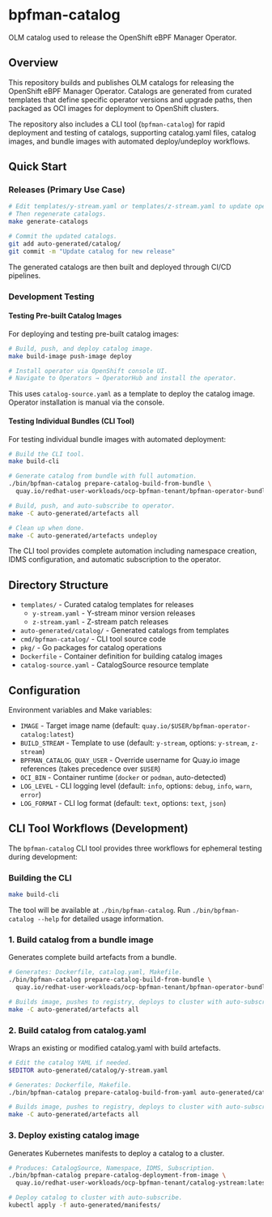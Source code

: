 # bpfman-catalog

OLM catalog used to release the OpenShift eBPF Manager Operator.

## Overview

This repository builds and publishes OLM catalogs for releasing the OpenShift eBPF Manager Operator. Catalogs are generated from curated templates that define specific operator versions and upgrade paths, then packaged as OCI images for deployment to OpenShift clusters.

The repository also includes a CLI tool (`bpfman-catalog`) for rapid deployment and testing of catalogs, supporting catalog.yaml files, catalog images, and bundle images with automated deploy/undeploy workflows.

## Quick Start

### Releases (Primary Use Case)

```bash
# Edit templates/y-stream.yaml or templates/z-stream.yaml to update operator versions.
# Then regenerate catalogs.
make generate-catalogs

# Commit the updated catalogs.
git add auto-generated/catalog/
git commit -m "Update catalog for new release"
```

The generated catalogs are then built and deployed through CI/CD pipelines.

### Development Testing

#### Testing Pre-built Catalog Images

For deploying and testing pre-built catalog images:

```bash
# Build, push, and deploy catalog image.
make build-image push-image deploy

# Install operator via OpenShift console UI.
# Navigate to Operators → OperatorHub and install the operator.
```

This uses `catalog-source.yaml` as a template to deploy the catalog image. Operator installation is manual via the console.

#### Testing Individual Bundles (CLI Tool)

For testing individual bundle images with automated deployment:

```bash
# Build the CLI tool.
make build-cli

# Generate catalog from bundle with full automation.
./bin/bpfman-catalog prepare-catalog-build-from-bundle \
  quay.io/redhat-user-workloads/ocp-bpfman-tenant/bpfman-operator-bundle-ystream:latest

# Build, push, and auto-subscribe to operator.
make -C auto-generated/artefacts all

# Clean up when done.
make -C auto-generated/artefacts undeploy
```

The CLI tool provides complete automation including namespace creation, IDMS configuration, and automatic subscription to the operator.

## Directory Structure

- `templates/` - Curated catalog templates for releases
  - `y-stream.yaml` - Y-stream minor version releases
  - `z-stream.yaml` - Z-stream patch releases
- `auto-generated/catalog/` - Generated catalogs from templates
- `cmd/bpfman-catalog/` - CLI tool source code
- `pkg/` - Go packages for catalog operations
- `Dockerfile` - Container definition for building catalog images
- `catalog-source.yaml` - CatalogSource resource template

## Configuration

Environment variables and Make variables:

- `IMAGE` - Target image name (default: `quay.io/$USER/bpfman-operator-catalog:latest`)
- `BUILD_STREAM` - Template to use (default: `y-stream`, options: `y-stream`, `z-stream`)
- `BPFMAN_CATALOG_QUAY_USER` - Override username for Quay.io image references (takes precedence over `$USER`)
- `OCI_BIN` - Container runtime (`docker` or `podman`, auto-detected)
- `LOG_LEVEL` - CLI logging level (default: `info`, options: `debug`, `info`, `warn`, `error`)
- `LOG_FORMAT` - CLI log format (default: `text`, options: `text`, `json`)

## CLI Tool Workflows (Development)

The `bpfman-catalog` CLI tool provides three workflows for ephemeral testing during development:

### Building the CLI

```bash
make build-cli
```

The tool will be available at `./bin/bpfman-catalog`. Run `./bin/bpfman-catalog --help` for detailed usage information.

### 1. Build catalog from a bundle image

Generates complete build artefacts from a bundle.

```bash
# Generates: Dockerfile, catalog.yaml, Makefile.
./bin/bpfman-catalog prepare-catalog-build-from-bundle \
  quay.io/redhat-user-workloads/ocp-bpfman-tenant/bpfman-operator-bundle-ystream:latest

# Builds image, pushes to registry, deploys to cluster with auto-subscribe.
make -C auto-generated/artefacts all
```

### 2. Build catalog from catalog.yaml

Wraps an existing or modified catalog.yaml with build artefacts.

```bash
# Edit the catalog YAML if needed.
$EDITOR auto-generated/catalog/y-stream.yaml

# Generates: Dockerfile, Makefile.
./bin/bpfman-catalog prepare-catalog-build-from-yaml auto-generated/catalog/y-stream.yaml

# Builds image, pushes to registry, deploys to cluster with auto-subscribe.
make -C auto-generated/artefacts all
```

### 3. Deploy existing catalog image

Generates Kubernetes manifests to deploy a catalog to a cluster.

```bash
# Produces: CatalogSource, Namespace, IDMS, Subscription.
./bin/bpfman-catalog prepare-catalog-deployment-from-image \
  quay.io/redhat-user-workloads/ocp-bpfman-tenant/catalog-ystream:latest

# Deploy catalog to cluster with auto-subscribe.
kubectl apply -f auto-generated/manifests/
```
